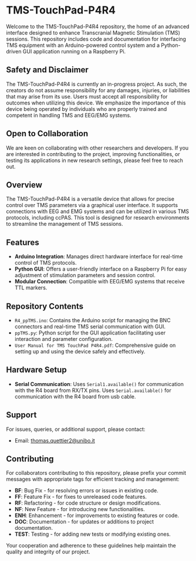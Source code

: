 # TMS-TouchPad-P4R4

Welcome to the TMS-TouchPad-P4R4 repository, the home of an advanced interface designed to enhance Transcranial Magnetic Stimulation (TMS) sessions. This repository includes code and documentation for interfacing TMS equipment with an Arduino-powered control system and a Python-driven GUI application running on a Raspberry Pi.

## Safety and Disclaimer
The TMS-TouchPad-P4R4 is currently an in-progress project. As such, the creators do not assume responsibility for any damages, injuries, or liabilities that may arise from its use. Users must accept all responsibility for outcomes when utilizing this device. We emphasize the importance of this device being operated by individuals who are properly trained and competent in handling TMS and EEG/EMG systems.

## Open to Collaboration
We are keen on collaborating with other researchers and developers. If you are interested in contributing to the project, improving functionalities, or testing its applications in new research settings, please feel free to reach out.

## Overview

The TMS-TouchPad-P4R4 is a versatile device that allows for precise control over TMS parameters via a graphical user interface. It supports connections with EEG and EMG systems and can be utilized in various TMS protocols, including ccPAS. This tool is designed for research environments to streamline the management of TMS sessions.

## Features

- **Arduino Integration**: Manages direct hardware interface for real-time control of TMS protocols.
- **Python GUI**: Offers a user-friendly interface on a Raspberry Pi for easy adjustment of stimulation parameters and session control.
- **Modular Connection**: Compatible with EEG/EMG systems that receive TTL markers.

## Repository Contents

- `R4_ppTMS.ino`: Contains the Arduino script for managing the BNC connectors and real-time TMS serial communication with GUI.
- `ppTMS.py`: Python script for the GUI application facilitating user interaction and parameter configuration.
- `User Manual for TMS TouchPad P4R4.pdf`: Comprehensive guide on setting up and using the device safely and effectively.

## Hardware Setup

- **Serial Communication**: Uses `Serial1.available()` for communication with the R4 board from RX/TX pins. Uses `Serial.available()` for communication with the R4 board from usb cable.

## Support

For issues, queries, or additional support, please contact:

- Email: thomas.quettier2@unibo.it


## Contributing

For collaborators contributing to this repository, please prefix your commit messages with appropriate tags for efficient tracking and management:
- **BF**: Bug Fix - for resolving errors or issues in existing code.
- **FF**: Feature Fix - for fixes to unreleased code features.
- **RF**: Refactoring - for code structure or design modifications.
- **NF**: New Feature - for introducing new functionalities.
- **ENH**: Enhancement - for improvements to existing features or code.
- **DOC**: Documentation - for updates or additions to project documentation.
- **TEST**: Testing - for adding new tests or modifying existing ones. 

Your cooperation and adherence to these guidelines help maintain the quality and integrity of our project. 
